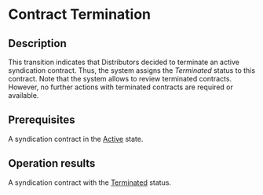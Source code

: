 # Contract Termination
## Description
This transition indicates that Distributors decided to terminate an active syndication contract. Thus, the system assigns the *Terminated* status to this contract. Note that the system allows to review terminated contracts. However, no further actions with terminated contracts are required or available.
## Prerequisites
A syndication contract in the [Active](s-b-active.html) state.
## Operation results
A syndication contract with the [Terminated](s-d-terminated.html) status.
